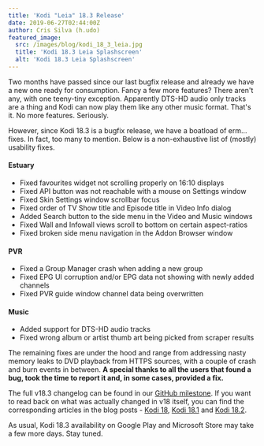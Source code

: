 ```yaml
---
title: 'Kodi "Leia" 18.3 Release'
date: 2019-06-27T02:44:00Z
author: Cris Silva (h.udo)
featured_image:
  src: /images/blog/kodi_18_3_leia.jpg
  title: 'Kodi 18.3 Leia Splashscreen'
  alt: 'Kodi 18.3 Leia Splashscreen'
---
```

Two months have passed since our last bugfix release and already we have a new one ready for consumption. Fancy a few more features? There aren't any, with one teeny-tiny exception. Apparently DTS-HD audio only tracks are a thing and Kodi can now play them like any other music format. That's it. No more features. Seriously.

 However, since Kodi 18.3 is a bugfix release, we have a boatload of erm... fixes. In fact, too many to mention. Below is a non-exhaustive list of (mostly) usability fixes.

 #### Estuary

 
 * Fixed favourites widget not scrolling properly on 16:10 displays
 * Fixed API button was not reachable with a mouse on Settings window
 * Fixed Skin Settings window scrollbar focus
 * Fixed order of TV Show title and Episode title in Video Info dialog
 * Added Search button to the side menu in the Video and Music windows
 * Fixed Wall and Infowall views scroll to bottom on certain aspect-ratios
 * Fixed broken side menu navigation in the Addon Browser window
 
 #### PVR

 
 * Fixed a Group Manager crash when adding a new group
 * Fixed EPG UI corruption and/or EPG data not showing with newly added channels
 * Fixed PVR guide window channel data being overwritten
 
 #### Music

 
 * Added support for DTS-HD audio tracks
 * Fixed wrong album or artist thumb art being picked from scraper results
 
 The remaining fixes are under the hood and range from addressing nasty memory leaks to DVD playback from HTTPS sources, with a couple of crash and burn events in between. **A special thanks to all the users that found a bug, took the time to report it and, in some cases, provided a fix.**

 The full v18.3 changelog can be found in our [GitHub milestone](https://github.com/xbmc/xbmc/compare/18.2-Leia...18.3-Leia). If you want to read back on what was actually changed in v18 itself, you can find the corresponding articles in the blog posts - [Kodi 18](https://kodi.tv/article/kodi-180), [Kodi 18.1](https://kodi.tv/article/kodi-v181-leia-rc1) and [Kodi 18.2](https://kodi.tv/article/kodi-leia-182-release).

 As usual, Kodi 18.3 availability on Google Play and Microsoft Store may take a few more days. Stay tuned.

 
